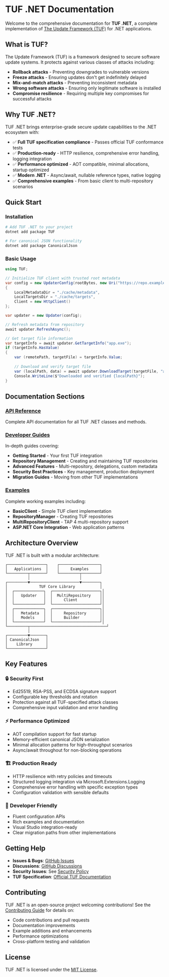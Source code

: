 # TUF .NET Documentation

Welcome to the comprehensive documentation for **TUF .NET**, a complete implementation of [The Update Framework (TUF)](https://theupdateframework.io/) for .NET applications.

## What is TUF?

The Update Framework (TUF) is a framework designed to secure software update systems. It protects against various classes of attacks including:

- **Rollback attacks** - Preventing downgrades to vulnerable versions
- **Freeze attacks** - Ensuring updates don't get indefinitely delayed  
- **Mix-and-match attacks** - Preventing inconsistent metadata
- **Wrong software attacks** - Ensuring only legitimate software is installed
- **Compromise resilience** - Requiring multiple key compromises for successful attacks

## Why TUF .NET?

TUF .NET brings enterprise-grade secure update capabilities to the .NET ecosystem with:

- ✅ **Full TUF specification compliance** - Passes official TUF conformance tests
- ✅ **Production-ready** - HTTP resilience, comprehensive error handling, logging integration
- ✅ **Performance optimized** - AOT compatible, minimal allocations, startup optimized
- ✅ **Modern .NET** - Async/await, nullable reference types, native logging
- ✅ **Comprehensive examples** - From basic client to multi-repository scenarios

## Quick Start

### Installation

```bash
# Add TUF .NET to your project
dotnet add package TUF

# For canonical JSON functionality
dotnet add package CanonicalJson
```

### Basic Usage

```csharp
using TUF;

// Initialize TUF client with trusted root metadata
var config = new UpdaterConfig(rootBytes, new Uri("https://repo.example.com/metadata/"))
{
    LocalMetadataDir = "./cache/metadata",
    LocalTargetsDir = "./cache/targets",
    Client = new HttpClient()
};

var updater = new Updater(config);

// Refresh metadata from repository
await updater.RefreshAsync();

// Get target file information
var targetInfo = await updater.GetTargetInfo("app.exe");
if (targetInfo.HasValue)
{
    var (remotePath, targetFile) = targetInfo.Value;
    
    // Download and verify target file
    var (localPath, data) = await updater.DownloadTarget(targetFile, "app.exe");
    Console.WriteLine($"Downloaded and verified {localPath}");
}
```

## Documentation Sections

### [API Reference](api/)
Complete API documentation for all TUF .NET classes and methods.

### [Developer Guides](articles/)
In-depth guides covering:
- **Getting Started** - Your first TUF integration
- **Repository Management** - Creating and maintaining TUF repositories  
- **Advanced Features** - Multi-repository, delegations, custom metadata
- **Security Best Practices** - Key management, production deployment
- **Migration Guides** - Moving from other TUF implementations

### [Examples](https://github.com/baronfel/tuf-dotnet/tree/main/examples)
Complete working examples including:
- **BasicClient** - Simple TUF client implementation
- **RepositoryManager** - Creating TUF repositories
- **MultiRepositoryClient** - TAP 4 multi-repository support
- **ASP.NET Core Integration** - Web application patterns

## Architecture Overview

TUF .NET is built with a modular architecture:

```
┌─────────────────┐    ┌──────────────────┐
│   Applications  │    │     Examples     │
└─────────┬───────┘    └─────────┬────────┘
          │                      │
┌─────────▼──────────────────────▼────────┐
│              TUF Core Library           │
│  ┌─────────────┐  ┌─────────────────────┐│
│  │   Updater   │  │  MultiRepository    ││
│  │             │  │     Client          ││
│  └─────────────┘  └─────────────────────┘│
│  ┌─────────────┐  ┌─────────────────────┐│
│  │   Metadata  │  │     Repository      ││
│  │   Models    │  │     Builder         ││
│  └─────────────┘  └─────────────────────┘│
└─────────┬──────────────────────────────────┘
          │
┌─────────▼───────┐
│ CanonicalJson   │
│    Library      │
└─────────────────┘
```

## Key Features

### 🔒 **Security First**
- Ed25519, RSA-PSS, and ECDSA signature support
- Configurable key thresholds and rotation
- Protection against all TUF-specified attack classes
- Comprehensive input validation and error handling

### ⚡ **Performance Optimized**
- AOT compilation support for fast startup
- Memory-efficient canonical JSON serialization
- Minimal allocation patterns for high-throughput scenarios
- Async/await throughout for non-blocking operations

### 🏗️ **Production Ready**
- HTTP resilience with retry policies and timeouts
- Structured logging integration via Microsoft.Extensions.Logging  
- Comprehensive error handling with specific exception types
- Configuration validation with sensible defaults

### 🌟 **Developer Friendly**
- Fluent configuration APIs
- Rich examples and documentation
- Visual Studio integration-ready
- Clear migration paths from other implementations

## Getting Help

- **Issues & Bugs**: [GitHub Issues](https://github.com/baronfel/tuf-dotnet/issues)
- **Discussions**: [GitHub Discussions](https://github.com/baronfel/tuf-dotnet/discussions)
- **Security Issues**: See [Security Policy](https://github.com/baronfel/tuf-dotnet/security/policy)
- **TUF Specification**: [Official TUF Documentation](https://theupdateframework.io/specification/)

## Contributing

TUF .NET is an open-source project welcoming contributions! See the [Contributing Guide](https://github.com/baronfel/tuf-dotnet/blob/main/CONTRIBUTING.md) for details on:

- Code contributions and pull requests
- Documentation improvements
- Example additions and enhancements
- Performance optimizations
- Cross-platform testing and validation

## License

TUF .NET is licensed under the [MIT License](https://github.com/baronfel/tuf-dotnet/blob/main/LICENSE).
